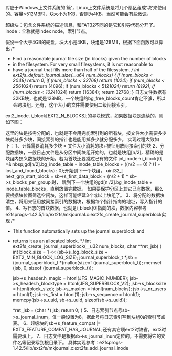 对应于Windows上文件系统的‘簇’，Linux上文件系统是将几个扇区组成‘块’来使用的。容量<512MB时，块大小为1KB，否则为4KB，当然可能会有些微调。

超级块：包含文件系统的描述信息，和FAT32不同的是它和引导代码分开了。
inode：全称就是index node，索引节点。

假设一个大于4GB的硬盘，块大小是4KB，块组是128MB，根据下面函数可以算出
/*
 * Find a reasonable journal file size (in blocks) given the number of blocks
 * in the filesystem.  For very small filesystems, it is not reasonable to
 * have a journal that fills more than half of the filesystem.
 */
int ext2fs_default_journal_size(__u64 num_blocks)
{
    if (num_blocks < 2048)
        return 0;
    if (num_blocks < 32768)
        return (1024);
    if (num_blocks < 256*1024)
        return (4096);
    if (num_blocks < 512*1024)
        return (8192);
    if (num_blocks < 1024*1024)
        return (16384);
    return 32768;
}
日志文件数据有32KB块，也就是128MB，一个块组的bg_free_blocks_count肯定不够，所以会跨块组。还有，这个大小的文件需要使用二级间接索引。

ext2_inode. i_block[EXT2_N_BLOCKS];的寻块模式，如果数据块是连续的，则如下图：

这里的块是按需分配的，也就是不会用完能索引到的所有块，按文件大小需要多少块就分多少块，间接索引的指针也是能用掉多少就分配多少。
实现过程大致如下：
1、计算需要消耗多少块 = 文件大小消耗的块+被征用放间接索引的块
2、分配数据块，一般日志文件是从分区中间块组开始的，也就是块组[n/2]，精确的是块组内狭义数据块的开始，若为首块还要跳过已有的文件
jnl_inode->i_block[0] =& nbsp;gd[n/2].bg_inode_table + inode_table_blocks +  ((n/2 == 0) ? (1 + lost_and_found_blocks) : 0);开始到下一个块组，
uint32_t next_grp_start_block = sb->s_first_data_block +  (n/2 + 1) * sb->s_blocks_per_group;时，
跳到下一个块组的gd[n /2].bg_inode_table + inode_table_blocks，直到放置完数据。
如果要保护分区上其它已有数据，那么要根据块位图筛选空闲块，这样可能绵延3个或以上块组了。
3、将分配的数据块清空，将用来征用放间接索引的数据块，根据每个指针指向的地址，写入指针的值。
4、写日志的首块数据，也就是i_block[0]指向的块，数据内容参考e2fsprogs-1.42.5/lib/ext2fs/mkjournal.c:ext2fs_create_journal_superblock实现
/*
 * This function automatically sets up the journal superblock and
 * returns it as an allocated block.
 */
int ext2fs_create_journal_superblock(__u32 num_blocks, char  **ret_jsb)
{
    int block_size = 1 << (sb->s_log_block_size + EXT2_MIN_BLOCK_LOG_SIZE);
    journal_superblock_t *jsb = (journal_superblock_t *)malloc(sizeof (journal_superblock_t));
    memset (jsb, 0, sizeof (journal_superblock_t));

    jsb->s_header.h_magic = htonl(JFS_MAGIC_NUMBER);
    jsb->s_header.h_blocktype = htonl(JFS_SUPERBLOCK_V2);
    jsb->s_blocksize = htonl(block_size);
    jsb->s_maxlen = htonl(num_blocks);
    jsb->s_nr_users = htonl(1);
    jsb->s_first = htonl(1);
    jsb->s_sequence = htonl(1);
    memcpy(jsb->s_uuid, sb->s_uuid, sizeof(sb->s_uuid));

    *ret_jsb = (char *) jsb;
    return 0;
}
5、日志索引节点号sb->s_journal_inum，值一般设置为8，据此号将日志索引写到块组0的索引节点表。
6、超级块的sb->s_feature_compat |= EXT3_FEATURE_COMPAT_HAS_JOURNAL;还有其它项ext2时缺省，ext3时需要填上。
7、日志文件是根据sb->s_journal_inum定位的，不需要将它的文件名等记录写到根目录下。
具体实现参考：e2fsprogs-1.42.5/lib/ext2fs/mkjournal.c:ext2fs_add_journal_inode

